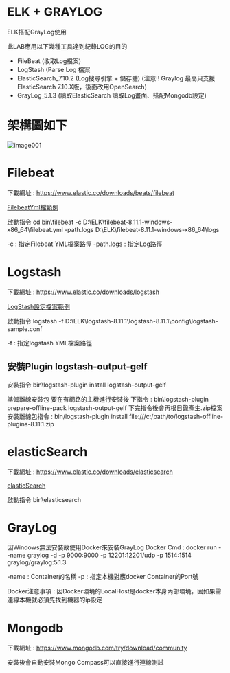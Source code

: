 # ELK + GRAYLOG

ELK搭配GrayLog使用

此LAB應用以下幾種工具達到紀錄LOG的目的
- FileBeat (收取Log檔案)
- LogStash (Parse Log 檔案
- ElasticSearch_7.10.2 (Log搜尋引擎 + 儲存體) (注意!! Graylog 最高只支援ElasticSearch 7.10.X版，後面改用OpenSearch)
- GrayLog_5.1.3 (讀取ElasticSearch 讀取Log畫面、搭配Mongodb設定)

# 架構圖如下
![image001](https://github.com/willson2021/ELK_GRAYLOG/assets/79440628/ac36d2cf-40ac-4281-be9f-cf0466b33b19)


# Filebeat 
下載網址 : https://www.elastic.co/downloads/beats/filebeat

[FilebeatYml檔範例](https://github.com/willson2021/ELK_GRAYLOG/blob/master/Filebeat/filebeat.yml)

啟動指令 cd bin\filebeat -c D:\ELK\filebeat-8.11.1-windows-x86_64\filebeat.yml -path.logs D:\ELK\filebeat-8.11.1-windows-x86_64\logs

-c : 指定Filebeat YML檔案路徑
-path.logs : 指定Log路徑

# Logstash
下載網址 : https://www.elastic.co/downloads/logstash

[LogStash設定檔案範例](https://github.com/willson2021/ELK_GRAYLOG/blob/master/LogStash/logstash-sample.conf)

啟動指令 logstash -f D:\ELK\logstash-8.11.1\logstash-8.11.1\config\logstash-sample.conf

-f : 指定logstash YML檔案路徑

## 安裝Plugin logstash-output-gelf

安裝指令 bin\logstash-plugin install logstash-output-gelf

準備離線安裝包
要在有網路的主機進行安裝後
下指令 : bin\logstash-plugin prepare-offline-pack logstash-output-gelf
下完指令後會再根目錄產生.zip檔案
安裝離線包指令 : bin/logstash-plugin install file:///c:/path/to/logstash-offline-plugins-8.11.1.zip

# elasticSearch
下載網址 : https://www.elastic.co/downloads/elasticsearch

[elasticSearch](https://github.com/willson2021/ELK_GRAYLOG/blob/master/ElasticSearch/elasticsearch.yml)

啟動指令 bin\elasticsearch

# GrayLog
因Windows無法安裝故使用Docker來安裝GrayLog
Docker Cmd : docker run --name graylog -d -p 9000:9000 -p 12201:12201/udp -p 1514:1514 graylog/graylog:5.1.3

-name : Container的名稱
-p : 指定本機對應docker Container的Port號

Docker注意事項 : 因Docker環境的LocalHost是docker本身內部環境，固如果需連線本機就必須先找到機器的ip設定

# Mongodb
下載網址 : https://www.mongodb.com/try/download/community

安裝後會自動安裝Mongo Compass可以直接進行連線測試
